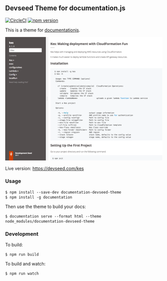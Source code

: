 ## Devseed Theme for documentation.js

[![CircleCI](https://circleci.com/gh/developmentseed/documentation-devseed-theme.svg?style=svg)](https://circleci.com/gh/developmentseed/documentation-devseed-theme)
[![npm version](https://badge.fury.io/js/documentation-devseed-theme.svg)](http://badge.fury.io/js/documentation-devseed-theme)


This is a theme for [documentationjs](https://github.com/documentationjs/documentation).

![screenshot](screenshot.png)

Live version: https://devseed.com/kes

### Usage

```
$ npm install --save-dev documentation-devseed-theme
$ npm install -g documentation
```

Then use the theme to build your docs:

    $ documentation serve --format html --theme node_modules/documentation-devseed-theme

### Development

To build:

    $ npm run build

To build and watch:

    $ npm run watch

